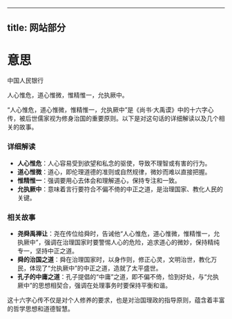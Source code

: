 
---
title: 网站部分
---


# 意思

中国人民银行



人心惟危，道心惟微，惟精惟一，允执厥中。

“人心惟危，道心惟微，惟精惟一，允执厥中”是《尚书·大禹谟》中的十六字心传，被后世儒家视为修身治国的重要原则。以下是对这句话的详细解读以及几个相关的故事。

### 详细解读

- **人心惟危**：人心容易受到欲望和私念的驱使，导致不理智或有害的行为。
- **道心惟微**：道心，即伦理道德的准则或自然规律，微妙而难以直接把握。
- **惟精惟一**：强调要用心去体会和理解道心，保持专注和一致。
- **允执厥中**：意味着言行要符合不偏不倚的中正之道，是治理国家、教化人民的关键。

### 相关故事

- **尧舜禹禅让**：尧在传位给舜时，告诫他“人心惟危，道心惟微，惟精惟一，允执厥中”，强调在治理国家时要警惕人心的危险，追求道心的微妙，保持精纯专一，坚持中正之道。
- **舜的治国之道**：舜在治理国家时，以身作则，修正心灵，文明治世，教化万民，体现了“允执厥中”的中正之道，造就了太平盛世。
- **孔子的中庸之道**：孔子提倡的“中庸”之道，即不偏不倚，恰到好处，与“允执厥中”的思想相契合，强调在处理事务时要保持平衡和谐。

这十六字心传不仅是对个人修养的要求，也是对治国理政的指导原则，蕴含着丰富的哲学思想和道德智慧。